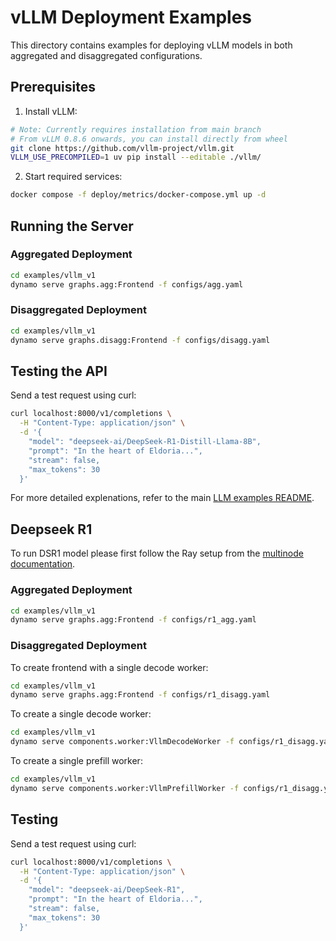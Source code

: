 <!--
SPDX-FileCopyrightText: Copyright (c) 2025 NVIDIA CORPORATION & AFFILIATES. All rights reserved.
SPDX-License-Identifier: Apache-2.0

Licensed under the Apache License, Version 2.0 (the "License");
you may not use this file except in compliance with the License.
You may obtain a copy of the License at

http://www.apache.org/licenses/LICENSE-2.0

Unless required by applicable law or agreed to in writing, software
distributed under the License is distributed on an "AS IS" BASIS,
WITHOUT WARRANTIES OR CONDITIONS OF ANY KIND, either express or implied.
See the License for the specific language governing permissions and
limitations under the License.
-->

# vLLM Deployment Examples

This directory contains examples for deploying vLLM models in both aggregated and disaggregated configurations.

## Prerequisites

1. Install vLLM:
```bash
# Note: Currently requires installation from main branch
# From vLLM 0.8.6 onwards, you can install directly from wheel
git clone https://github.com/vllm-project/vllm.git
VLLM_USE_PRECOMPILED=1 uv pip install --editable ./vllm/
```

2. Start required services:
```bash
docker compose -f deploy/metrics/docker-compose.yml up -d
```

## Running the Server

### Aggregated Deployment
```bash
cd examples/vllm_v1
dynamo serve graphs.agg:Frontend -f configs/agg.yaml
```

### Disaggregated Deployment
```bash
cd examples/vllm_v1
dynamo serve graphs.disagg:Frontend -f configs/disagg.yaml
```

## Testing the API

Send a test request using curl:
```bash
curl localhost:8000/v1/completions \
  -H "Content-Type: application/json" \
  -d '{
    "model": "deepseek-ai/DeepSeek-R1-Distill-Llama-8B",
    "prompt": "In the heart of Eldoria...",
    "stream": false,
    "max_tokens": 30
  }'
```

For more detailed explenations, refer to the main [LLM examples README](../llm/README.md).



## Deepseek R1

To run DSR1 model please first follow the Ray setup from the [multinode documentation](../../docs/examples/multinode.md).

### Aggregated Deployment

```bash
cd examples/vllm_v1
dynamo serve graphs.agg:Frontend -f configs/r1_agg.yaml
```


### Disaggregated Deployment

To create frontend with a single decode worker:
```bash
cd examples/vllm_v1
dynamo serve graphs.agg:Frontend -f configs/r1_disagg.yaml
```

To create a single decode worker:
```bash
cd examples/vllm_v1
dynamo serve components.worker:VllmDecodeWorker -f configs/r1_disagg.yaml
```

To create a single prefill worker:
```bash
cd examples/vllm_v1
dynamo serve components.worker:VllmPrefillWorker -f configs/r1_disagg.yaml
```

## Testing

Send a test request using curl:
```bash
curl localhost:8000/v1/completions \
  -H "Content-Type: application/json" \
  -d '{
    "model": "deepseek-ai/DeepSeek-R1",
    "prompt": "In the heart of Eldoria...",
    "stream": false,
    "max_tokens": 30
  }'
```